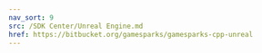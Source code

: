 ```yaml
---
nav_sort: 9
src: /SDK Center/Unreal Engine.md
href: https://bitbucket.org/gamesparks/gamesparks-cpp-unreal
---
```

